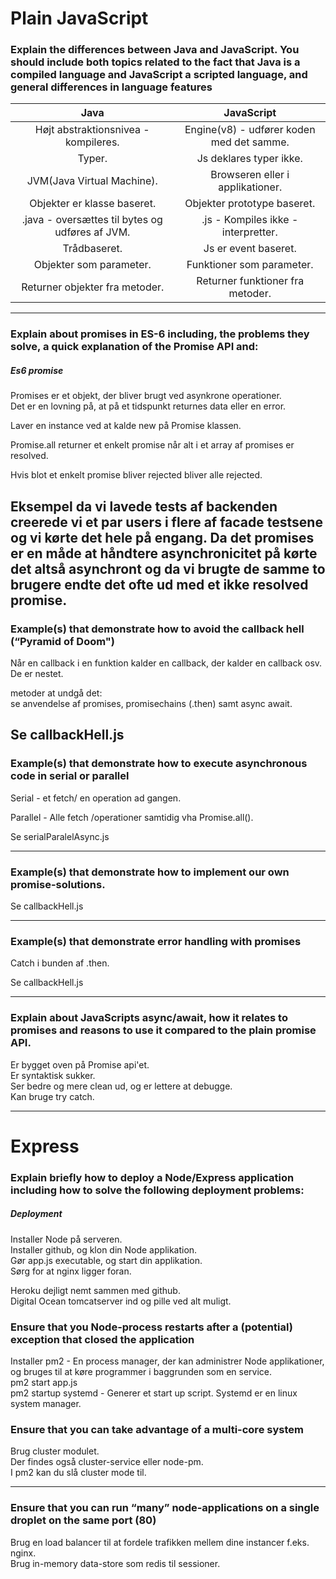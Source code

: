 # Plain JavaScript
### Explain the differences between Java and JavaScript. You should include both topics related to the fact that Java is a compiled language and JavaScript a scripted language, and general differences in language features
| Java | JavaScript |
| :-------------: |:-------------:|
| Højt abstraktionsnivea - kompileres. | Engine(v8) - udfører koden med det samme. |
Typer.  | Js deklares typer ikke.
JVM(Java Virtual Machine).  | Browseren eller i applikationer.
Objekter er klasse baseret.  | Objekter prototype baseret. 
.java - oversættes til bytes og udføres af JVM.  | .js - Kompiles ikke - interpretter.
Trådbaseret.  |  Js er event baseret. 
Objekter som parameter.  | Funktioner som parameter. 
Returner objekter fra metoder.  | Returner funktioner fra metoder.

---

### Explain about promises in ES-6 including, the problems they solve, a quick explanation of the Promise API and:
##### Es6 promise
Promises er et objekt, der bliver brugt ved asynkrone operationer.  
Det er en lovning på, at på et tidspunkt returnes data eller en error.  

Laver en instance ved at kalde new på Promise klassen.  

Promise.all returner et enkelt promise når alt i et array af promises er resolved.  

Hvis blot et enkelt promise bliver rejected bliver alle rejected.  

Eksempel da vi lavede tests af backenden creerede vi et par users i flere af facade testsene og vi kørte det hele på engang. Da det promises er en måde at håndtere asynchronicitet på kørte det altså asynchront og da vi brugte de samme to brugere endte det ofte ud med et ikke resolved promise. 
---

### Example(s) that demonstrate how to avoid the callback hell  (“Pyramid of Doom")
Når en callback i en funktion kalder en callback, der kalder en callback osv. De er nestet.  

metoder at undgå det:  
se anvendelse af promises, promisechains (.then) samt async await.  

Se callbackHell.js  
---

### Example(s) that demonstrate how to execute asynchronous code in serial or parallel
Serial - et fetch/ en operation ad gangen.  

Parallel - Alle fetch /operationer samtidig vha Promise.all().  

Se serialParalelAsync.js  

---

### Example(s) that demonstrate how to implement our own promise-solutions.
Se callbackHell.js  

---

### Example(s) that demonstrate error handling with promises
Catch i bunden af .then.  

Se callbackHell.js  

---

### Explain about JavaScripts async/await, how it relates to promises and reasons to use it compared to the plain promise API.
Er bygget oven på Promise api'et.  
Er syntaktisk sukker.  
Ser bedre og mere clean ud, og er lettere at debugge.  
Kan bruge try catch.  

---

# Express
### Explain briefly how to deploy a Node/Express application including how to solve the following deployment problems:

##### Deployment
Installer Node på serveren.  
Installer github, og klon din Node applikation.  
Gør app.js executable, og start din applikation.  
Sørg for at nginx ligger foran.  

Heroku dejligt nemt sammen med github.  
Digital Ocean tomcatserver ind og pille ved alt muligt.  


### Ensure that you Node-process restarts after a (potential) exception that closed the application
Installer pm2 - En process manager, der kan administrer Node applikationer, og bruges til at køre programmer i baggrunden som en service.  
pm2 start app.js  
pm2 startup systemd - Generer et start up script. Systemd er en linux system manager.  


### Ensure that you can take advantage of a multi-core system
Brug cluster modulet.  
Der findes også cluster-service eller node-pm.  
I pm2 kan du slå cluster mode til.  

---

### Ensure that you can run “many” node-applications on a single droplet on the same port (80)
Brug en load balancer til at fordele trafikken mellem dine instancer f.eks. nginx.  
Brug in-memory data-store som redis til sessioner.  
